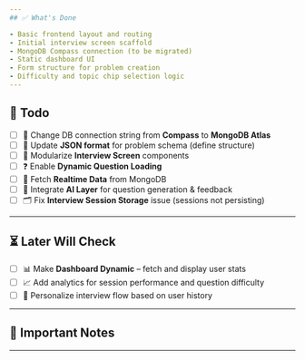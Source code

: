 ```yaml
---
## ✅ What's Done

- Basic frontend layout and routing
- Initial interview screen scaffold
- MongoDB Compass connection (to be migrated)
- Static dashboard UI
- Form structure for problem creation
- Difficulty and topic chip selection logic
---
```


## 🔧 Todo

- [ ] 🔌 Change DB connection string from **Compass** to **MongoDB Atlas**
- [ ] 🧾 Update **JSON format** for problem schema (define structure)
- [ ] 🧩 Modularize **Interview Screen** components
- [ ] ❓ Enable **Dynamic Question Loading**
- [ ] 🔄 Fetch **Realtime Data** from MongoDB
- [ ] 🤖 Integrate **AI Layer** for question generation & feedback
- [ ] 🗂️ Fix **Interview Session Storage** issue (sessions not persisting)

---

## ⏳ Later Will Check

- [ ] 📊 Make **Dashboard Dynamic** – fetch and display user stats
- [ ] 📈 Add analytics for session performance and question difficulty
- [ ] 🧠 Personalize interview flow based on user history

---

## 📝 Important Notes

---
